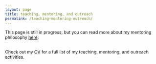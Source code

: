 ```yaml
---
layout: page
title: teaching, mentoring, and outreach
permalink: /teaching-mentoring-outreach/
---
```

This page is still in progress, but you can read more about my mentoring philosophy [here](/mentoring/2025/04/10/example.html).

<!--
#### Teaching and Mentoring 
<span style="background-color:#ed6c58">FILL IN: LIGO SURF, TA experience, teaching certificates, tutoring experience ?</span>
#### Outreach 

<span style="background-color:#ed6c58">Presentations and conferences AND outreach presentations? Discuss FUTURE</span>


#### Science Communication 

<span style="background-color:#ed6c58">FILL IN, include GW231123 infographic!</span>


#### Academia in the Labor Movement 

<span style="background-color:#ed6c58">UAW 2478 stuff, mention protecting international workers and Kill the Cuts</span>
-->

\
Check out my [CV](/cv/) for a full list of my teaching, mentoring, and outreach activities. 
